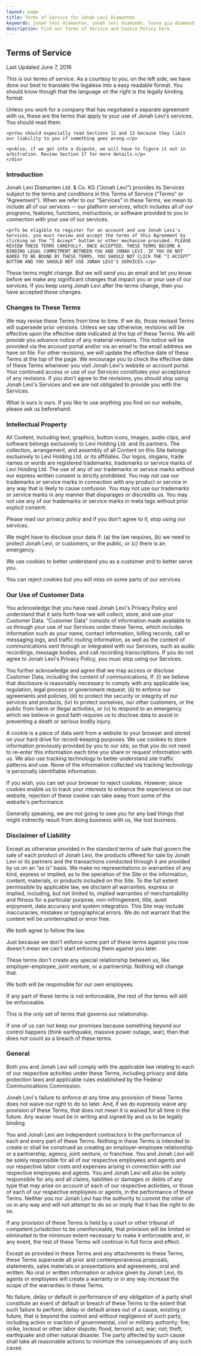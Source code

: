 ```yaml
---
layout: page
title: Terms of Service for Jonah Levi Diamanten
keywords: jonah levi diamanten, jonah levi diamonds, loose gia diamonds, buy gia diamonds online
description: Find our Terms of Service and Cookie Policy here.
---
```


<section>
	<div class="story legal cf">
	<h1>Terms of Service</h1>
	<p class="date">Last Updated June 7, 2016</p>
<p>This is our terms of service. As a courtesy to you, on the left side, we have done our best to translate the legalese into a easy readable format. You should know though that the language on the right is the legally binding format.</p>
<div class="one-half-legal first">
	<div class="easy">
	<p>Unless you work for a company that has negotiated a separate agreement with us, these are the terms that apply to your use of Jonah Levi's services. You should read them.</p>

	<p>You should especially read Sections 11 and 13 because they limit our liability to you if something goes wrong.</p>

	<p>Also, if we get into a dispute, we will have to figure it out in arbitration. Review Section 17 for more details.</p>
	</div>
</div>
<div class="one-half-legal fine-print justify">
<h3>Introduction</h3>
	<p>Jonah Levi Diamanten Ltd. &amp; Co. KG ("Jonah Levi") provides its Services subject to the terms and conditions in this Terms of Service (“Terms" or “Agreement"). When we refer to our “Services" in these Terms, we mean to include all of our services -- our platform services, which includes all of our programs, features, functions, instructions, or software provided to you in connection with your use of our services.</p>

	<p>To be eligible to register for an account and use Jonah Levi's Services, you must review and accept the terms of this Agreement by clicking on the “I Accept” button or other mechanism provided. PLEASE REVIEW THESE TERMS CAREFULLY. ONCE ACCEPTED, THESE TERMS BECOME A BINDING LEGAL COMMITMENT BETWEEN YOU AND JONAH LEVI. IF YOU DO NOT AGREE TO BE BOUND BY THESE TERMS, YOU SHOULD NOT CLICK THE “I ACCEPT” BUTTON AND YOU SHOULD NOT USE JONAH LEVI'S SERVICES.</p>
</div>

<div class="one-half-legal first">
	<p class="easy">These terms might change. But we will send you an email and let you know before we make any significant changes that impact you or your use of our services. If you keep using Jonah Levi after the terms change, then you have accepted those changes.</p>
</div>
<div class="one-half-legal fine-print justify">
<h3>Changes to These Terms</h3>
	We may revise these Terms from time to time. If we do, those revised Terms will supersede prior versions. Unless we say otherwise, revisions will be effective upon the effective date indicated at the top of these Terms. We will provide you advance notice of any material revisions. This notice will be provided via the account portal and/or via an email to the email address we have on file. For other revisions, we will update the effective date of these Terms at the top of the page. We encourage you to check the effective date of these Terms whenever you visit Jonah Levi's website or account portal. Your continued access or use of our Services constitutes your acceptance of any revisions. If you don’t agree to the revisions, you should stop using Jonah Levi's Services and we are not obligated to provide you with the Services.
</div>

<div class="one-half-legal first">
	<p class="easy">What is ours is ours. If you like to use anything you find on our website, please ask us beforehand.</p>
</div>
<div class="one-half-legal fine-print justify">
<h3>Intellectual Property</h3>
<p>All Content, including text, graphics, button icons, images, audio clips, and software belongs exclusively to Levi Holding Ltd. and its partners. The collection, arrangement, and assembly of all Content on this Site belongs exclusively to Levi Holding Ltd. or its affiliates. Our logos, slogans, trade names or words are registered trademarks, trademarks or service marks of Levi Holding Ltd. The use of any of our trademarks or service marks without our express written consent is strictly prohibited. You may not use our trademarks or service marks in connection with any product or service in any way that is likely to cause confusion. You may not use our trademarks or service marks in any manner that disparages or discredits us. You may not use any of our trademarks or service marks in meta tags without prior explicit consent.</p>
</div>

<div class="one-half-legal first">
	<div class="easy">
		<p>Please read our privacy policy and if you don't agree to it, stop using our services.</p>
		<p>We might have to disclose your data if: (a) the law requires, (b) we need to protect Jonah Levi, or customers, or the public, or (c) there is an emergency.</p>
		<p>We use cookies to better understand you as a customer and to better serve you.</p>
		<p>You can reject cookies but you will miss on some parts of our services.</p>
	</div>
</div>
<div class="one-half-legal fine-print justify">
<h3>Our Use of Customer Data</h3>
<p>You acknowledge that you have read Jonah Levi's Privacy Policy and understand that it sets forth how we will collect, store, and use your Customer Data. “Customer Data" consists of information made available to us through your use of our Services under these Terms, which includes information such as your name, contact information, billing records, call or messaging logs, and traffic routing information, as well as the content of communications sent through or integrated with our Services, such as audio recordings, message bodies, and call recording transcriptions. If you do not agree to Jonah Levi's Privacy Policy, you must stop using our Services.</p>

<p>You further acknowledge and agree that we may access or disclose Customer Data, including the content of communications, if: (i) we believe that disclosure is reasonably necessary to comply with any applicable law, regulation, legal process or government request, (ii) to enforce our agreements and policies, (iii) to protect the security or integrity of our services and products, (iv) to protect ourselves, our other customers, or the public from harm or illegal activities, or (v) to respond to an emergency which we believe in good faith requires us to disclose data to assist in preventing a death or serious bodily injury.</p>

<p>A cookie is a piece of data sent from a website to your browser and stored on your hard drive for record-keeping purposes. We use cookies to store information previously provided by you to our site, so that you do not need to re-enter this information each time you share or request information with us. We also use tracking technology to better understand site traffic patterns and use. None of the information collected via tracking technology is personally identifiable information. </p>
<p>If you wish, you can set your browser to reject cookies. However, since cookies enable us to track your interests to enhance the experience on our website, rejection of these cookie can take away from some of the website's performance.</p>
</div>


<div class="one-half-legal first">
	<div class="easy">
<p>Generally speaking, we are not going to owe you for any bad things that might indirectly result from doing business with us, like lost business.</p>
	</div>
</div>
<div class="one-half-legal fine-print justify">
<h3>Disclaimer of Liability</h3>

<p>Except as otherwise provided in the standard terms of sale that govern the sale of each product of Jonah Levi, the products offered for sale by Jonah Levi or its partners and the transactions conducted through it are provided by us on an “as is” basis. We make no representations or warranties of any kind, express or implied, as to the operation of the Site or the information, content, materials, or products included on this Site. To the full extent permissible by applicable law, we disclaim all warranties, express or implied, including, but not limited to, implied warranties of merchantability and fitness for a particular purpose, non-infringement, title, quiet enjoyment, data accuracy and system integration. This Site may include inaccuracies, mistakes or typographical errors. We do not warrant that the content will be uninterrupted or error free. </p>

</div>

<div class="one-half-legal first">
	<div class="easy">
<p>We both agree to follow the law.</p>
<p>Just because we don't enforce some part of these terms against you now doesn't mean we can't start enforcing them against you later.</p>
<p>These terms don't create any special relationship between us, like employer-employee, joint venture, or a partnership. Nothing will change that.

We both will be responsible for our own employees.</p>

<p>If any part of these terms is not enforceable, the rest of the terms will still be enforceable.</p>

<p>This is the only set of terms that governs our relationship.</p>

<p>If one of us can not keep our promises because something beyond our control happens (think earthquake, massive power outage, war), then that does not count as a breach of these terms.</p>
	</div>
</div>
<div class="one-half-legal fine-print justify">
<h3>General</h3>

<p>Both you and Jonah Levi will comply with the applicable law relating to each of our respective activities under these Terms, including privacy and data protection laws and applicable rules established by the Federal Communications Commission. </p>

<p>Jonah Levi's failure to enforce at any time any provision of these Terms does not waive our right to do so later. And, if we do expressly waive any provision of these Terms, that does not mean it is waived for all time in the future. Any waiver must be in writing and signed by and us to be legally binding.</p>

<p>You and Jonah Levi are independent contractors in the performance of each and every part of these Terms. Nothing in these Terms is intended to create or shall be construed as creating an employer-employee relationship or a partnership, agency, joint venture, or franchise. You and Jonah Levi will be solely responsible for all of our respective employees and agents and our respective labor costs and expenses arising in connection with our respective employees and agents. You and Jonah Levi will also be solely responsible for any and all claims, liabilities or damages or debts of any type that may arise on account of each of our respective activities, or those of each of our respective employees or agents, in the performance of these Terms. Neither you nor Jonah Levi has the authority to commit the other of us in any way and will not attempt to do so or imply that it has the right to do so.</p>

<p>If any provision of these Terms is held by a court or other tribunal of competent jurisdiction to be unenforceable, that provision will be limited or eliminated to the minimum extent necessary to make it enforceable and, in any event, the rest of these Terms will continue in full force and effect.</p>

<p>Except as provided in these Terms and any attachments to these Terms, these Terms supersede all prior and contemporaneous proposals, statements, sales materials or presentations and agreements, oral and written. No oral or written information or advice given by Jonah Levi, its agents or employees will create a warranty or in any way increase the scope of the warranties in these Terms.</p>

<p>No failure, delay or default in performance of any obligation of a party shall constitute an event of default or breach of these Terms to the extent that such failure to perform, delay or default arises out of a cause, existing or future, that is beyond the control and without negligence of such party, including action or inaction of governmental, civil or military authority; fire; strike, lockout or other labor dispute; flood, terrorist act; war; riot; theft; earthquake and other natural disaster. The party affected by such cause shall take all reasonable actions to minimize the consequences of any such cause.</p>

</div>


</div>
</section>
<div class="footer-border"></div>